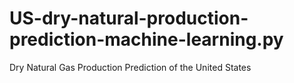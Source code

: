 # US-dry-natural-production-prediction-machine-learning.py
Dry Natural Gas Production Prediction of the United States
